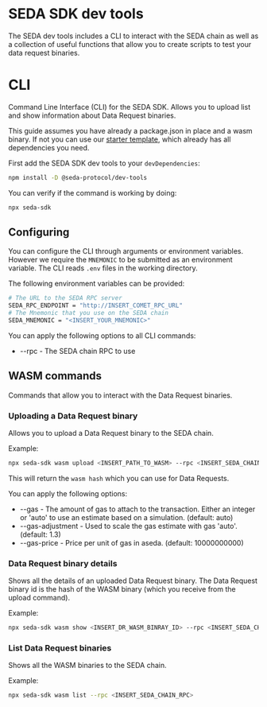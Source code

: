 # SEDA SDK dev tools

The SEDA dev tools includes a CLI to interact with the SEDA chain as well as a collection of useful functions that allow you to create scripts to test your data request binaries.

# CLI

Command Line Interface (CLI) for the SEDA SDK. Allows you to upload list and show information about Data Request binaries.

This guide assumes you have already a package.json in place and a wasm binary. If not you can use our [starter template](https://github.com/sedaprotocol/seda-request-starter-kit), which already has all dependencies you need.

First add the SEDA SDK dev tools to your `devDependencies`:

```sh
npm install -D @seda-protocol/dev-tools
```

You can verify if the command is working by doing:

```sh
npx seda-sdk
```

## Configuring

You can configure the CLI through arguments or environment variables. However we require the `MNEMONIC` to be submitted as an environment variable. The CLI reads `.env` files in the working directory.

The following environment variables can be provided:

```sh
# The URL to the SEDA RPC server
SEDA_RPC_ENDPOINT = "http://INSERT_COMET_RPC_URL"
# The Mnemonic that you use on the SEDA chain
SEDA_MNEMONIC = "<INSERT_YOUR_MNEMONIC>"
```

You can apply the following options to all CLI commands:

- --rpc - The SEDA chain RPC to use

## WASM commands

Commands that allow you to interact with the Data Request binaries.

### Uploading a Data Request binary

Allows you to upload a Data Request binary to the SEDA chain.

Example:

```sh
npx seda-sdk wasm upload <INSERT_PATH_TO_WASM> --rpc <INSERT_SEDA_CHAIN_RPC>
```

This will return the `wasm hash` which you can use for Data Requests.

You can apply the following options:

- --gas - The amount of gas to attach to the transaction. Either an integer or 'auto' to use an estimate based on a simulation. (default: auto)
- --gas-adjustment - Used to scale the gas estimate with gas 'auto'. (default: 1.3)
- --gas-price - Price per unit of gas in aseda. (default: 10000000000)

### Data Request binary details

Shows all the details of an uploaded Data Request binary. The Data Request binary id is the hash of the WASM binary (which you receive from the upload command).

Example:

```sh
npx seda-sdk wasm show <INSERT_DR_WASM_BINRAY_ID> --rpc <INSERT_SEDA_CHAIN_RPC>
```

### List Data Request binaries

Shows all the WASM binaries to the SEDA chain.

Example:

```sh
npx seda-sdk wasm list --rpc <INSERT_SEDA_CHAIN_RPC>
```

